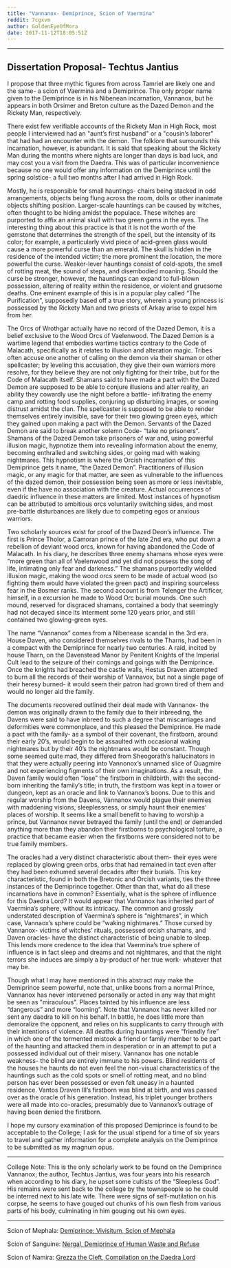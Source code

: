 ```yaml
---
title: "Vannanox- Demiprince, Scion of Vaermina"
reddit: 7cgxvm
author: GoldenEyeOfMora
date: 2017-11-12T18:05:51Z
---
```


-------------
Dissertation Proposal- Techtus Jantius
-------------

I propose that three mythic figures from across Tamriel are likely one and the same- a scion of Vaermina and a Demiprince. The only proper name given to the Demiprince is in his Nibenean incarnation, Vannanox, but he appears in both Orsimer and Breton culture as the Dazed Demon and the Rickety Man, respectively.

There exist few verifiable accounts of the Rickety Man in High Rock, most people I interviewed had an "aunt’s first husband" or a "cousin’s laborer" that had had an encounter with the demon. The folklore that surrounds this incarnation, however, is abundant. It is said that speaking about the Rickety Man during the months where nights are longer than days is bad luck, and may cost you a visit from the Daedra. This was of particular inconvenience because no one would offer any information on the Demiprince until the spring solstice- a full two months after I had arrived in High Rock.

Mostly, he is responsible for small hauntings- chairs being stacked in odd arrangements, objects being flung across the room, dolls or other inanimate objects shifting position. Larger-scale hauntings can be caused by witches, often thought to be hiding amidst the populace. These witches are purported to affix an animal skull with two green gems in the eyes. The interesting thing about this practice is that it is not the worth of the gemstone that determines the strength of the spell, but the intensity of its color; for example, a particularly vivid piece of acid-green glass would cause a more powerful curse than an emerald. The skull is hidden in the residence of the intended victim; the more prominent the location, the more powerful the curse. Weaker-lever hauntings consist of cold-spots, the smell of rotting meat, the sound of steps, and disembodied moaning. Should the curse be stronger, however, the hauntings can expand to full-blown possession, altering of reality within the residence, or violent and gruesome deaths. One eminent example of this is in a popular play called “The Purification”, supposedly based off a true story, wherein a young princess is possessed by the Rickety Man and two priests of Arkay arise to expel him from her.

The Orcs of Wrothgar actually have no record of the Dazed Demon, it is a belief exclusive to the Wood Orcs of Vaelenwood. The Dazed Demon is a wartime legend that embodies wartime tactics contrary to the Code of Malacath, specifically as it relates to illusion and alteration magic. Tribes often accuse one another of calling on the demon via their shaman or other spellcaster; by leveling this accusation, they give their own warriors more resolve, for they believe they are not only fighting for their tribe, but for the Code of Malacath itself. Shamans said to have made a pact with the Dazed Demon are supposed to be able to conjure illusions and alter reality, an ability they cowardly use the night before a battle- infiltrating the enemy camp and rotting food supplies, conjuring up disturbing images, or sowing distrust amidst the clan. The spellcaster is supposed to be able to render themselves entirely invisible, save for their two glowing green eyes, which they gained upon making a pact with the Demon. Servants of the Dazed Demon are said to break another solemn Code- “take no prisoners”. Shamans of the Dazed Demon take prisoners of war and, using powerful illusion magic, hypnotize them into revealing information about the enemy, becoming enthralled and switching sides, or going mad with waking nightmares. This hypnotism is where the Orcish incarnation of this Demiprince gets it name, “the Dazed Demon”. Practitioners of illusion magic, or any magic for that matter, are seen as vulnerable to the influences of the dazed demon, their possession being seen as more or less inevitable, even if the have no association with the creature. Actual occurrences of daedric influence in these matters are limited. Most instances of hypnotism can be attributed to ambitious orcs voluntarily switching sides, and most pre-battle disturbances are likely due to competing egos or anxious warriors. 

Two scholarly sources exist for proof of the Dazed Deon’s influence. The first is Prince Tholor, a Camoran prince of the late 2nd era, who put down a rebellion of deviant wood orcs, known for having abandoned the Code of Malacath. In his diary, he describes three enemy shamans whose eyes were “more green than all of Vaelenwood and yet did not possess the song of life, intimating only fear and darkness.” The shamans purportedly wielded illusion magic, making the wood orcs seem to be made of actual wood (so fighting them would have violated the green pact) and inspiring sourceless fear in the Bosmer ranks. The second account is from Telenger the Artificer, himself, in a excursion he made to Wood Orc burial mounds. One such mound, reserved for disgraced shamans, contained a body that seemingly had not decayed since its interment some 120 years prior, and still contained two glowing-green eyes.

The name “Vannanox” comes from a Nibenease scandal in the 3rd era. House Daven, who considered themselves rivals to the Tharns, had been in a compact with the Demiprince for nearly two centuries. A raid, incited by house Tharn, on the Davenstead Manor by Penitent Knights of the Imperial Cult lead to the seizure of their comings and goings with the Demiprince. Once the knights had breached the castle walls, Hestus Draven attempted to burn all the records of their worship of Vannavox, but not a single page of their heresy burned- it would seem their patron had grown tired of them and would no longer aid the family. 

The documents recovered outlined their deal made with Vannanox- the demon was originally drawn to the family due to their inbreeding, the Davens were said to have inbreed to such a degree that miscarriages and deformities were commonplace, and this pleased the Demiprince. He made a pact with the family- as a symbol of their covenant, the firstborn, around their early 20’s, would begin to be assaulted with occasional waking nightmares but by their 40’s the nightmares would be constant. Though some seemed quite mad, they differed from Sheogorath’s hallucinators in that they were actually peering into Vannonox’s unnamed slice of Quagmire and not experiencing figments of their own imaginations. As a result, the Daven family would often “lose” the firstborn in childbirth, with the second-born inheriting the family’s title; in truth, the firstborn was kept in a tower or dungeon, kept as an oracle and link to Vannanox’s boons. Due to this and regular worship from the Davens, Vannanox would plague their enemies with maddening visions, sleeplessness, or simply haunt their enemies' places of worship. It seems like a small benefit to having to worship a prince, but Vannanox never betrayed the family (until the end) or demanded anything more than they abandon their firstborns to psychological torture, a practice that became easier when the firstborns were considered not to be true family members.

The oracles had a very distinct characteristic about them- their eyes were replaced by glowing green orbs, orbs that had remained in tact even after they had been exhumed several decades after their burials. This key characteristic, found in both the Bretonic and Orcish variants, ties the three instances of the Demiprince together. Other than that, what do all these incarnations have in common? Essentially, what is the sphere of influence for this Daedra Lord? It would appear that Vannanox has inherited part of Vaermina’s sphere, without its intricacy. The common and grossly understated description of Vaermina’s sphere is “nightmares”, in which case, Vannaox’s sphere could be “waking nightmares.” Those cursed by Vannanox- victims of witches’ rituals, possessed orcish shamans, and Daven oracles- have the distinct characteristic of being unable to sleep. This lends more credence to the idea that Vaermina’s true sphere of influence is in fact sleep and dreams and not nightmares, and that the night terrors she induces are simply a by-product of her true work- whatever that may be.

Though what I may have mentioned in this abstract may make the Demiprince seem powerful, note that, unlike boons from a normal Prince, Vannanox has never intervened personally or acted in any way that might be seen as "miraculous". Places tainted by his influence are less “dangerous” and more “looming”. Note that Vannanox has never killed nor sent any daedra to kill on his behalf. In battle, he does little more than demoralize the opponent, and relies on his supplicants to carry through with their intentions of violence. All deaths during hauntings were “friendly fire” in which one of the tormented mistook a friend or family member to be part of the haunting and attacked them in desperation or in an attempt to put a possessed individual out of their misery. Vannanox has one notable weakness- the blind are entirely immune to his powers. Blind residents of the houses he haunts do not even feel the non-visual characteristics of the hauntings such as the cold spots or smell of rotting meat, and no blind person has ever been possessed or even felt uneasy in a haunted residence. Vantos Draven III’s firstborn was blind at birth, and was passed over as the oracle of his generation. Instead, his triplet younger brothers were all made into co-oracles, presumably due to Vannanox’s outrage of having been denied the firstborn. 

I hope my cursory examination of this proposed Demiprince is found to be acceptable to the College; I ask for the usual stipend for a time of six years to travel and gather information for a complete analysis on the Demiprince to be submitted as my magnum opus. 

-----------

College Note: This is the only scholarly work to be found on the Demiprince Vannanox; the author, Techtus Jantius, was four years into his research when according to his diary, he upset some cultists of the “Sleepless God”. His remains were sent back to the college by the townspeople so he could be interred next to his late wife. There were signs of self-mutilation on his corpse, he seems to have gouged out chunks of his own flesh from various parts of his body, culminating in him gouging out his own eyes.

-----------

Scion of Mephala: [Demiprince: Vivisitum, Scion of Mephala](https://www.reddit.com/r/teslore/comments/6se13c/demiprince_vivisitum_scion_of_mephala/)

Scion of Sanguine: [Nergal, Demiprince of Human Waste and Refuse](https://www.reddit.com/r/teslore/comments/6uanuw/nergal_demiprince_of_human_waste_and_refuse/)

Scion of Namira: [Grezza the Cleft, Compilation on the Daedra Lord](https://www.reddit.com/r/teslore/comments/6ujgrr/grezza_the_cleft_compilation_on_the_daedra_lord/)



